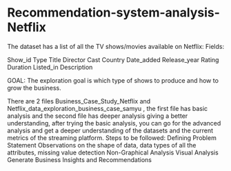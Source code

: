 # Recommendation-system-analysis-Netflix

The dataset has a list of all the TV shows/movies available on Netflix:
Fields:

Show_id
Type
Title
Director
Cast
Country
Date_added
Release_year
Rating
Duration
Listed_in
Description

GOAL:
The exploration goal is which type of shows to produce and how to grow the business.

There are 2 files Business_Case_Study_Netflix and Netflix_data_exploration_business_case_samyu , the first file has basic analysis and the second file has deeper analysis giving a better understanding, after trying the basic analysis, you can go for the advanced analysis and get a deeper understanding of the datasets and the current metrics of the streaming platform.
Steps to be followed:
Defining Problem Statement
Observations on the shape of data, data types of all the attributes, missing value detection
Non-Graphical Analysis
Visual Analysis
Generate Business Insights and Recommendations 
